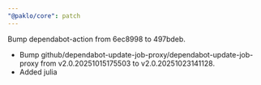 ```yaml
---
"@paklo/core": patch
---
```


Bump dependabot-action from 6ec8998 to 497bdeb.
- Bump github/dependabot-update-job-proxy/dependabot-update-job-proxy from v2.0.20251015175503 to v2.0.20251023141128.
- Added julia
